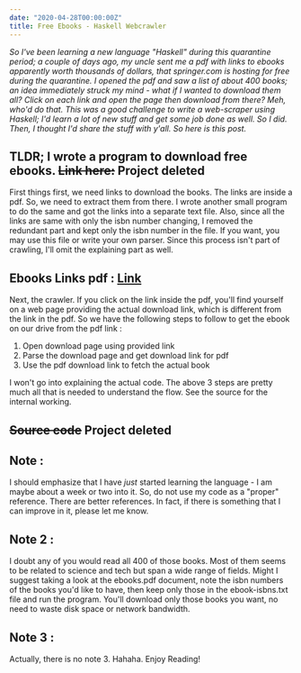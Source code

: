 ```yaml
---
date: "2020-04-28T00:00:00Z"
title: Free Ebooks - Haskell Webcrawler
---
```


_So I've been learning a new language "Haskell" during this quarantine period; a couple of days ago, my uncle sent me a pdf with links to ebooks apparently worth thousands of dollars, that springer.com is hosting for free during the quarantine. I opened the pdf and saw a list of about 400 books; an idea immediately struck my mind - what if I wanted to download them all? Click on each link and open the page then download from there? Meh, who'd do that. This was a good challenge to write a web-scraper using Haskell; I'd learn a lot of new stuff and get some job done as well. So I did. Then, I thought I'd share the stuff with y'all. So here is this post._

## TLDR; I wrote a program to download free ebooks. ~~Link here:~~ Project deleted

First things first, we need links to download the books. The links are inside a pdf. So, we need to extract them from there. I wrote another small program to do the same and got the links into a separate text file. Also, since all the links are same with only the isbn number changing, I removed the redundant part and kept only the isbn number in the file. If you want, you may use this file or write your own parser. Since this process isn't part of crawling, I'll omit the explaining part as well.

## Ebooks Links pdf : [Link](https://github.com/p-tupe/haskell-practice/blob/master/web-crawler/ebooks.pdf)

Next, the crawler. If you click on the link inside the pdf, you'll find yourself on a web page providing the actual download link, which is different from the link in the pdf. So we have the following steps to follow to get the ebook on our drive from the pdf link :

1. Open download page using provided link
2. Parse the download page and get download link for pdf
3. Use the pdf download link to fetch the actual book

I won't go into explaining the actual code. The above 3 steps are pretty much all that is needed to understand the flow. See the source for the internal working.

## ~~Source code~~ Project deleted

## Note :

I should emphasize that I have _just_ started learning the language - I am maybe about a week or two into it. So, do not use my code as a "proper" reference. There are better references. In fact, if there is something that I can improve in it, please let me know.

## Note 2 :

I doubt any of you would read all 400 of those books. Most of them seems to be related to science and tech but span a wide range of fields. Might I suggest taking a look at the ebooks.pdf document, note the isbn numbers of the books you'd like to have, then keep only those in the ebook-isbns.txt file and run the program. You'll download only those books you want, no need to waste disk space or network bandwidth.

## Note 3 :

Actually, there is no note 3. Hahaha. Enjoy Reading!
